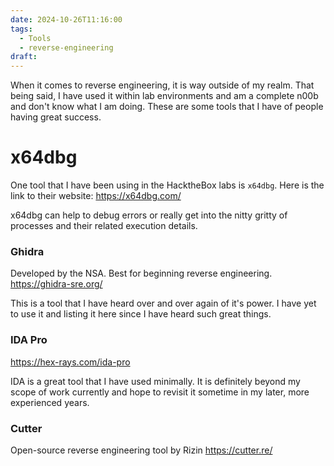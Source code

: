 ```yaml
---
date: 2024-10-26T11:16:00
tags:
  - Tools
  - reverse-engineering
draft:
---
```

When it comes to reverse engineering, it is way outside of my realm. That being said, I have used it within lab environments and am a complete n00b and don't know what I am doing. These are some tools that I have of people having great success.

# x64dbg
One tool that I have been using in the HacktheBox labs is `x64dbg`. Here is the link to their website: https://x64dbg.com/

x64dbg can help to debug errors or really get into the nitty gritty of processes and their related execution details. 

### Ghidra 
Developed by the NSA. Best for beginning reverse engineering.
https://ghidra-sre.org/

This is a tool that I have heard over and over again of it's power. I have yet to use it and listing it here since I have heard such great things. 

### IDA Pro
https://hex-rays.com/ida-pro

IDA is a great tool that I have used minimally. It is definitely beyond my scope of work currently and hope to revisit it sometime in my later, more experienced years.
### Cutter
Open-source reverse engineering tool by Rizin
https://cutter.re/